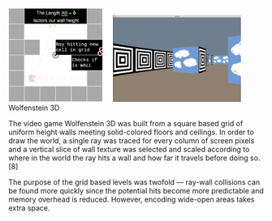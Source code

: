 <div float="left">
  <img src="readme/cub3d.drawio.svg" width="40%"> <img src="readme/cloudy.png" width="50%">
</div>
Wolfenstein 3D

The video game Wolfenstein 3D was built from a square based grid of uniform height walls meeting solid-colored floors and ceilings. In order to draw the world, a single ray was traced for every column of screen pixels and a vertical slice of wall texture was selected and scaled according to where in the world the ray hits a wall and how far it travels before doing so.[8]

The purpose of the grid based levels was twofold — ray-wall collisions can be found more quickly since the potential hits become more predictable and memory overhead is reduced. However, encoding wide-open areas takes extra space. 
